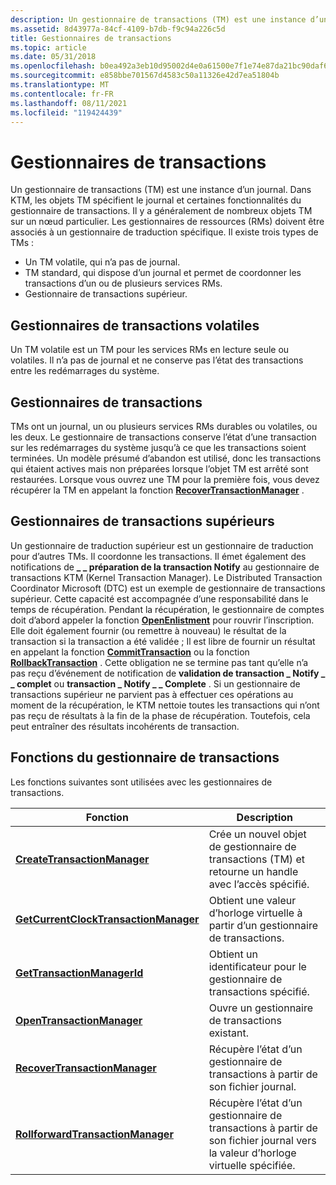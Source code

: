 ```yaml
---
description: Un gestionnaire de transactions (TM) est une instance d’un journal. Dans KTM, les objets TM spécifient le journal et certaines fonctionnalités du gestionnaire de transactions. Il y a généralement de nombreux objets TM sur un nœud particulier. Les gestionnaires de ressources (RMs) doivent être associés à un gestionnaire de traduction spécifique.
ms.assetid: 8d43977a-84cf-4109-b7db-f9c94a226c5d
title: Gestionnaires de transactions
ms.topic: article
ms.date: 05/31/2018
ms.openlocfilehash: b0ea492a3eb10d95002d4e0a61500e7f1e74e87da21bc90daf680a2899e3fa67
ms.sourcegitcommit: e858bbe701567d4583c50a11326e42d7ea51804b
ms.translationtype: MT
ms.contentlocale: fr-FR
ms.lasthandoff: 08/11/2021
ms.locfileid: "119424439"
---
```

# <a name="transaction-managers"></a>Gestionnaires de transactions

Un gestionnaire de transactions (TM) est une instance d’un journal. Dans KTM, les objets TM spécifient le journal et certaines fonctionnalités du gestionnaire de transactions. Il y a généralement de nombreux objets TM sur un nœud particulier. Les gestionnaires de ressources (RMs) doivent être associés à un gestionnaire de traduction spécifique. Il existe trois types de TMs :

-   Un TM volatile, qui n’a pas de journal.
-   TM standard, qui dispose d’un journal et permet de coordonner les transactions d’un ou de plusieurs services RMs.
-   Gestionnaire de transactions supérieur.

## <a name="volatile-transaction-managers"></a>Gestionnaires de transactions volatiles

Un TM volatile est un TM pour les services RMs en lecture seule ou volatiles. Il n’a pas de journal et ne conserve pas l’état des transactions entre les redémarrages du système.

## <a name="transaction-managers"></a>Gestionnaires de transactions

TMs ont un journal, un ou plusieurs services RMs durables ou volatiles, ou les deux. Le gestionnaire de transactions conserve l’état d’une transaction sur les redémarrages du système jusqu’à ce que les transactions soient terminées. Un modèle présumé d’abandon est utilisé, donc les transactions qui étaient actives mais non préparées lorsque l’objet TM est arrêté sont restaurées. Lorsque vous ouvrez une TM pour la première fois, vous devez récupérer la TM en appelant la fonction [**RecoverTransactionManager**](/windows/desktop/api/Ktmw32/nf-ktmw32-recovertransactionmanager) .

## <a name="superior-transaction-managers"></a>Gestionnaires de transactions supérieurs

Un gestionnaire de traduction supérieur est un gestionnaire de traduction pour d’autres TMs. Il coordonne les transactions. Il émet également des notifications de **\_ \_ préparation de la transaction Notify** au gestionnaire de transactions KTM (Kernel Transaction Manager). Le Distributed Transaction Coordinator Microsoft (DTC) est un exemple de gestionnaire de transactions supérieur. Cette capacité est accompagnée d’une responsabilité dans le temps de récupération. Pendant la récupération, le gestionnaire de comptes doit d’abord appeler la fonction [**OpenEnlistment**](/windows/desktop/api/Ktmw32/nf-ktmw32-openenlistment) pour rouvrir l’inscription. Elle doit également fournir (ou remettre à nouveau) le résultat de la transaction si la transaction a été validée ; Il est libre de fournir un résultat en appelant la fonction [**CommitTransaction**](/windows/desktop/api/Ktmw32/nf-ktmw32-committransaction) ou la fonction [**RollbackTransaction**](/windows/desktop/api/Ktmw32/nf-ktmw32-rollbacktransaction) . Cette obligation ne se termine pas tant qu’elle n’a pas reçu d’événement de notification de **validation de transaction \_ Notify \_ \_ complet** ou **transaction \_ Notify \_ \_ Complete** . Si un gestionnaire de transactions supérieur ne parvient pas à effectuer ces opérations au moment de la récupération, le KTM nettoie toutes les transactions qui n’ont pas reçu de résultats à la fin de la phase de récupération. Toutefois, cela peut entraîner des résultats incohérents de transaction.

## <a name="transaction-manager-functions"></a>Fonctions du gestionnaire de transactions

Les fonctions suivantes sont utilisées avec les gestionnaires de transactions.



| Fonction                                                                            | Description                                                                                    |
|-------------------------------------------------------------------------------------|------------------------------------------------------------------------------------------------|
| [**CreateTransactionManager**](/windows/desktop/api/Ktmw32/nf-ktmw32-createtransactionmanager)                        | Crée un nouvel objet de gestionnaire de transactions (TM) et retourne un handle avec l’accès spécifié.  |
| [**GetCurrentClockTransactionManager**](/windows/desktop/api/Ktmw32/nf-ktmw32-getcurrentclocktransactionmanager) | Obtient une valeur d’horloge virtuelle à partir d’un gestionnaire de transactions.                                      |
| [**GetTransactionManagerId**](/windows/desktop/api/Ktmw32/nf-ktmw32-gettransactionmanagerid)                          | Obtient un identificateur pour le gestionnaire de transactions spécifié.                                   |
| [**OpenTransactionManager**](/windows/desktop/api/Ktmw32/nf-ktmw32-opentransactionmanager)                            | Ouvre un gestionnaire de transactions existant.                                                         |
| [**RecoverTransactionManager**](/windows/desktop/api/Ktmw32/nf-ktmw32-recovertransactionmanager)                      | Récupère l’état d’un gestionnaire de transactions à partir de son fichier journal.                                      |
| [**RollforwardTransactionManager**](/windows/desktop/api/KtmW32/nf-ktmw32-rollforwardtransactionmanager)              | Récupère l’état d’un gestionnaire de transactions à partir de son fichier journal vers la valeur d’horloge virtuelle spécifiée. |



 

 

 



